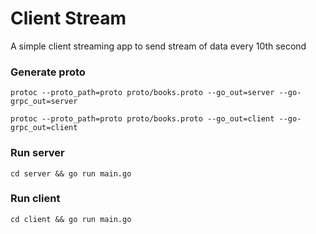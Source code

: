 # Client Stream

A simple client streaming app to send stream of data every 10th second

### Generate proto

`protoc --proto_path=proto proto/books.proto --go_out=server --go-grpc_out=server`

`protoc --proto_path=proto proto/books.proto --go_out=client --go-grpc_out=client`

### Run server

`cd server && go run main.go`

### Run client

`cd client && go run main.go`
